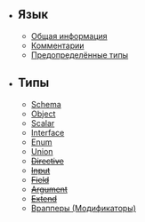 - ## Язык
    - [Общая информация](/sdl/common)
    - [Комментарии](/sdl/comments)
    - [Предопределённые типы](/sdl/reserved)
    
- ## Типы
    - [Schema](/sdl/schema)
    - [Object](/sdl/object)
    - [Scalar](/sdl/scalar)
    - [Interface](/sdl/interface)
    - [Enum](/sdl/enum)
    - [Union](/sdl/union)
    - ~~[Directive](/sdl/directive)~~
    - ~~[Input](/sdl/input)~~
    - ~~[Field](/sdl/field)~~
    - ~~[Argument](/sdl/argument)~~
    - ~~[Extend](/sdl/extend)~~
    - [Врапперы (Модификаторы)](/sdl/modifiers)
